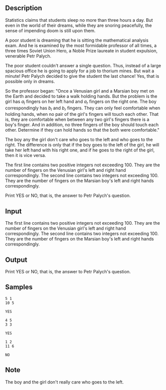 ## Description

<div><p>Statistics claims that students sleep no more than three hours a day. But even in the world of their dreams, while they are snoring peacefully, the sense of impending doom is still upon them.</p><p>A poor student is dreaming that he is sitting the mathematical analysis exam. And he is examined by the most formidable professor of all times, a three times Soviet Union Hero, a Noble Prize laureate in student expulsion, venerable Petr Palych.</p><p>The poor student couldn't answer a single question. Thus, instead of a large spacious office he is going to apply for a job to thorium mines. But wait a minute! Petr Palych decided to give the student the last chance! Yes, that is possible only in dreams. </p><p>So the professor began: "Once a Venusian girl and a Marsian boy met on the Earth and decided to take a walk holding hands. But the problem is the girl has <span class="tex-span"><i>a</i><sub class="lower-index"><i>l</i></sub></span> fingers on her left hand and <span class="tex-span"><i>a</i><sub class="lower-index"><i>r</i></sub></span> fingers on the right one. The boy correspondingly has <span class="tex-span"><i>b</i><sub class="lower-index"><i>l</i></sub></span> and <span class="tex-span"><i>b</i><sub class="lower-index"><i>r</i></sub></span> fingers. They can only feel comfortable when holding hands, when no pair of the girl's fingers will touch each other. That is, they are comfortable when between any two girl's fingers there is a boy's finger. <span class="tex-font-style-bf">And in addition, no three fingers of the boy should touch each other.</span> Determine if they can hold hands so that the both were comfortable."</p><p>The boy any the girl don't care who goes to the left and who goes to the right. The difference is only that if the boy goes to the left of the girl, he will take her left hand with his right one, and if he goes to the right of the girl, then it is vice versa.</p></div><div class="input-specification"><p>The first line contains two positive integers not exceeding <span class="tex-span">100</span>. They are the number of fingers on the Venusian girl's left and right hand correspondingly. The second line contains two integers not exceeding <span class="tex-span">100</span>. They are the number of fingers on the Marsian boy's left and right hands correspondingly.</p></div><div class="output-specification"><p>Print <span class="tex-font-style-tt">YES</span> or <span class="tex-font-style-tt">NO</span>, that is, the answer to Petr Palych's question.</p></div>


## Input

<p>The first line contains two positive integers not exceeding <span class="tex-span">100</span>. They are the number of fingers on the Venusian girl's left and right hand correspondingly. The second line contains two integers not exceeding <span class="tex-span">100</span>. They are the number of fingers on the Marsian boy's left and right hands correspondingly.</p>


## Output

<p>Print <span class="tex-font-style-tt">YES</span> or <span class="tex-font-style-tt">NO</span>, that is, the answer to Petr Palych's question.</p>


## Samples

```input1
5 1
10 5

```

```output1
YES
```






```input2
4 5
3 3

```

```output2
YES
```






```input3
1 2
11 6

```

```output3
NO
```




## Note

<p>The boy and the girl don't really care who goes to the left.</p>


